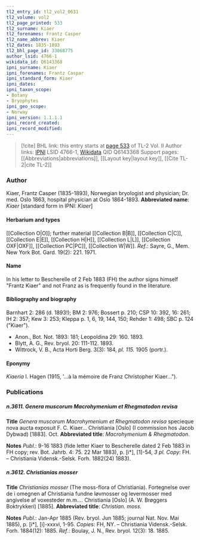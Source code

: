 ```yaml
---
tl2_entry_id: tl2_vol2_0631
tl2_volume: vol2
tl2_page_printed: 533
tl2_surname: Kiaer
tl2_forenames: Frantz Casper
tl2_name_abbrev: Kiaer
tl2_dates: 1835-1893
tl2_bhl_page_id: 33068775
author_lsid: 4766-1
wikidata_id: Q6143368
ipni_surname: Kiaer
ipni_forenames: Frantz Caspar
ipni_standard_form: Kiaer
ipni_dates: 
ipni_taxon_scope: 
- Botany
- Bryophytes
ipni_geo_scope: 
- Norway
ipni_version: 1.1.1.1
ipni_record_created: 
ipni_record_modified:
---
```


> [!cite] BHL link: this entry starts at [page 533](https://www.biodiversitylibrary.org/page/33068775) of TL-2 Vol. II
> Author links: [IPNI](https://www.ipni.org/a/4766-1) LSID 4766-1, [Wikidata](https://www.wikidata.org/wiki/Q6143368) QID Q6143368
> Support pages: [[Abbreviations|abbreviations]], [[Layout key|layout key]], [[Cite TL-2|cite TL-2]]

### Author

Kiaer, Frantz Casper (1835-1893), Norwegian bryologist and physician; Dr. med. Oslo 1863, hospital physician at Oslo 1864-1893. 
**Abbreviated name**: *Kiaer* \[standard form in IPNI: *Kiaer*\]

#### Herbarium and types

[[Collection O|O]]; further material [[Collection B|B]], [[Collection C|C]], [[Collection E|E]], [[Collection H|H]], [[Collection L|L]], [[Collection OXF|OXF]], [[Collection PC|PC]], [[Collection W|W]].
*Ref*.: Sayre, G., Mem. New York Bot. Gard. 19(2): 221. 1971.

#### Name

In his letter to Bescherelle of 2 Feb 1883 (FH) the author signs himself "Frantz Kiaer" and not Franz as is frequently found in the literature.

#### Bibliography and biography

Barnhart 2: 286 (d. 1893!); BM 2: 976; Bossert p. 210; CSP 10: 392, 16: 261; IH 2: 357; Kew 3: 253; Kleppa p. 1, 6, 19, 144, 150; Rehder 1: 498; SBC p. 124 ("Kiaer").
- Anon., Bot. Not. 1893: 181; Leopoldina 29: 160. 1893.
- Blytt, A. G., Rev. bryol. 20: 111-112. 1893.
- Wittrock, V. B., Acta Horti Berg. 3(3): 184, *pl. 115.* 1905 (portr.).

#### Eponymy

*Kiaeria* I. Hagen (1915, '...à la mémoire de Franz Christopher Kiaer...").

### Publications

##### n.3611. Genera muscorum Macrohymenium et Rhegmatodon revisa

**Title**
*Genera muscorum Macrohymenium et Rhegmatodon revisa* specieque nova aucta exposuit F. C. Kiaer... Christiania \[Oslo\] (I commission hos Jacob Dybwad) \[1883\]. Oct.
**Abbreviated title**: *Macrohymenium & Rhegmatodon*.

**Notes**
*Publ*.: 9-16 1883 (fide letter Kiaer to Bescherelle dated 2 Feb 1883 in FH copy; rev. Bot. Jahrb. 4: 75. 22 Mar 1883), p. \[i\*\], \[1\]-54, *3 pl. Copy*: FH. – Christiania Vidensk.-Selsk. Forh. 1882(24) 1883).

##### n.3612. Christianias mosser

**Title**
*Christianias mosser* (The moss-flora of Christiania). Fortegnelse over de i omegnen af Christiania fundne løvmosser og levermosser med angivelse af voxesteder m.m.... Christiania \[Oslo\] (A. W. Brøggers Boktrykkeri) \[1885\].
**Abbreviated title**: *Christian. moss.*

**Notes**
*Publ*.: Jan-Apr 1885 (Rev. bryol. Jun 1885; journal Nat. Nov. Mai 1885), p. \[i\*\], \[i\]-xxxvi, 1-95. *Copies*: FH, NY. – Christiania Vidensk.-Selsk. Forh. 1884(12): 1885.
*Ref*.: Boulay, J. N., Rev. bryol. 12(3): 18. 1885.

